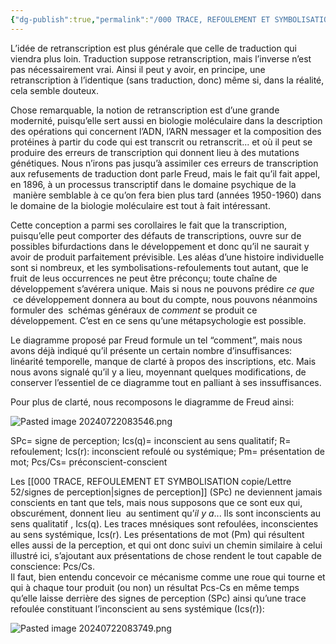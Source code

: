 ```yaml
---
{"dg-publish":true,"permalink":"/000 TRACE, REFOULEMENT ET SYMBOLISATION copie/Lettre 52/retranscription/","created":"2024-07-20T09:19:23.115-04:00","updated":"2025-08-21T15:27:50.440-04:00"}
---
```



L’idée de retranscription est plus générale que celle de traduction qui viendra plus loin. Traduction suppose retranscription, mais l’inverse n’est pas nécessairement vrai. Ainsi il peut y avoir, en principe, une retranscription à l’identique (sans traduction, donc) même si, dans la réalité, cela semble douteux.

Chose remarquable, la notion de retranscription est d’une grande modernité, puisqu’elle sert aussi en biologie moléculaire dans la description des opérations qui concernent l’ADN, l’ARN messager et la composition des protéines à partir du code qui est transcrit ou retranscrit... et où il peut se produire des erreurs de transcription qui donnent lieu à des mutations génétiques. Nous n’irons pas jusqu’à assimiler ces erreurs de transcription aux refusements de traduction dont parle Freud, mais le fait qu’il fait appel, en 1896, à un processus transcriptif dans le domaine psychique de la  manière semblable à ce qu’on fera bien plus tard (années 1950-1960) dans le domaine de la biologie moléculaire est tout à fait intéressant.

Cette conception a parmi ses corollaires le fait que la transcription, puisqu’elle peut comporter des défauts de transcriptions, ouvre sur de possibles bifurdactions dans le développement et donc qu’il ne saurait y avoir de produit parfaitement prévisible. Les aléas d’une histoire individuelle sont si nombreux, et les symbolisations-refoulements tout autant, que le fruit de leus occurrences ne peut être préconçu; toute chaîne de développement s’avérera unique. Mais si nous ne pouvons prédire _ce que_  ce développement donnera au bout du compte, nous pouvons néanmoins formuler des  schémas généraux de _comment_ se produit ce développement. C’est en ce sens qu’une métapsychologie est possible.

Le diagramme proposé par Freud formule un tel “comment”, mais nous avons déjà indiqué qu’il présente un certain nombre d’insuffisances: linéarité temporelle, manque de clarté à propos des inscriptions, etc. Mais nous avons signalé qu’il y a lieu, moyennant quelques modifications, de conserver l’essentiel de ce diagramme tout en palliant à ses inssuffisances.

Pour plus de clarté, nous recomposons le diagramme de Freud ainsi:

![Pasted image 20240722083546.png](/img/user/000%20TRACE,%20REFOULEMENT%20ET%20SYMBOLISATION%20copie/Lettre%2052/Pasted%20image%2020240722083546.png)

SPc= signe de perception; Ics(q)= inconscient au sens qualitatif; R= refoulement; Ics(r): inconscient refoulé ou systémique; Pm= présentation de mot; Pcs/Cs= préconscient-conscient

Les [[000 TRACE, REFOULEMENT ET SYMBOLISATION copie/Lettre 52/signes de perception\|signes de perception]] (SPc) ne deviennent jamais conscients en tant que tels, mais nous supposons que ce sont eux qui, obscurément, donnent lieu  au sentiment qu’_il y a_... Ils sont inconscients au sens qualitatif , Ics(q). Les traces mnésiques sont refoulées, inconscientes au sens systémique, Ics(r). Les présentations de mot (Pm) qui résultent elles aussi de la perception, et qui ont donc suivi un chemin similaire à celui illustré ici, s’ajoutant aux présentations de chose rendent le tout capable de conscience: Pcs/Cs.  
Il faut, bien entendu concevoir ce mécanisme comme une roue qui tourne et qui à chaque tour produit (ou non) un résultat Pcs-Cs en même temps qu’elle laisse derrière des signes de perception (SPc) ainsi qu’une trace refoulée constituant l’inconscient au sens systémique (Ics(r)):

![Pasted image 20240722083749.png](/img/user/000%20TRACE,%20REFOULEMENT%20ET%20SYMBOLISATION%20copie/Lettre%2052/Pasted%20image%2020240722083749.png)